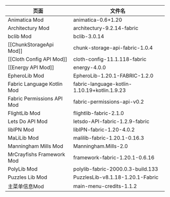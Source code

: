 | 页面                         | 文件名                                          |
| -------------------------- | -------------------------------------------- |
| Animatica Mod              | animatica-0.6+1.20                           |
| Architectury Mod           | architectury-9.2.14-fabric                   |
| bclib Mod                  | bclib-3.0.14                                 |
| [[ChunkStorageApi Mod]]    | chunk-storage-api-fabric-1.0.4               |
| [[Cloth Config API Mod]]   | cloth-config-11.1.118-fabric                 |
| [[Energy API Mod]]         | energy-4.0.0                                 |
| EpheroLib Mod              | EpheroLib-1.20.1-FABRIC-1.2.0                |
| Fabric Language Kotlin Mod | fabric-language-kotlin-1.10.19+kotlin.1.9.23 |
| Fabric Permissions API Mod | fabric-permissions-api-v0.2                  |
| FlightLib Mod              | flightlib-fabric-2.1.0                       |
| Lets Do API Mod            | letsdo-API-fabric-1.2.9-fabric               |
| libIPN Mod                 | libIPN-fabric-1.20-4.0.2                     |
| MaLiLib Mod                | malilib-fabric-1.20.1-0.16.3                 |
| Manningham Mills Mod       | Manningham.Mills-2.0                         |
| MrCrayfishs Framework Mod  | framework-fabric-1.20.1-0.6.16               |
| PolyLib Mod                | polylib-fabric-2000.0.3-build.133            |
| Puzzles Lib Mod            | PuzzlesLib-v8.1.18-1.20.1-Fabric             |
| 主菜单信息Mod                   | main-menu-credits-1.1.2                      |
